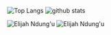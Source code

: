 ![Top Langs](https://github-readme-stats.vercel.app/api/top-langs/?username=alyjahndungu&hide=html)
![github stats](https://github-readme-stats.vercel.app/api?username=alyjahndungu&show_icons=true&count_private=true&line_height=33)

<td><img src="https://github-readme-stats.vercel.app/api?username=alyjahndungu&include_all_commits=true&count_private=true&show_icons=true&line_height=20&title_color=7A7ADB&icon_color=2234AE&text_color=D3D3D3&bg_color=0,000000,130F40" alt="Elijah Ndung'u" />
    <td><img src="https://github-readme-stats.vercel.app/api/top-langs?username=alyjahndungu&show_icons=true&locale=en&layout=compact&title_color=7A7ADB&icon_color=2234AE&text_color=D3D3D3&bg_color=0,000000,130F40" alt="Elijah Ndung'u" /></td>
  </tr>
</table>
